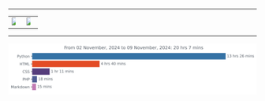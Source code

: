 ***

<table align="center" border="0" style="border-width:0px">
    <tr>
        <td>
            <img style="width: auto; height: 200px; max-width: 49%;" src="https://github-readme-stats.vercel.app/api?username=JW5123&show_icons=true&theme=nightowl">
        </td>
        <td>
            <img style="width: auto; height: 200px; max-width: 49%;" src="https://github-readme-stats.vercel.app/api/top-langs/?username=JW5123&theme=nightowl&layout=compact&langs_count=8">
        </td>
    </tr>
</table>

***

<img src="https://github.com/JW5123/JW5123/blob/main/images/stat.svg" alt="JW5123 WakaTime Activity">
